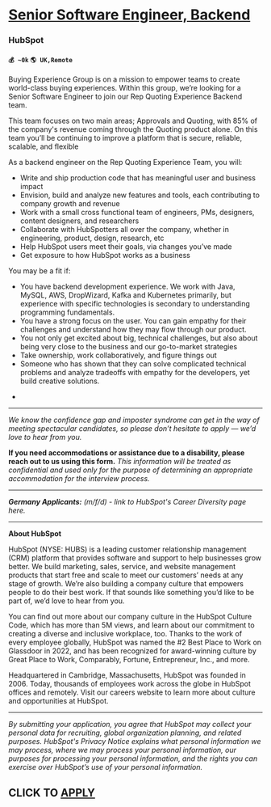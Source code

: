 # [Senior Software Engineer, Backend](https://www.remotewlb.com/apply/senior-software-engineer-backend-59753)  
### HubSpot  
#### `💰 ~0k` `🌎 UK,Remote`  

Buying Experience Group is on a mission to empower teams to create world-class buying experiences. Within this group, we’re looking for a Senior Software Engineer to join our Rep Quoting Experience Backend team.

This team focuses on two main areas; Approvals and Quoting, with 85% of the company's revenue coming through the Quoting product alone. On this team you’ll be continuing to improve a platform that is secure, reliable, scalable, and flexible

As a backend engineer on the Rep Quoting Experience Team, you will:

  * Write and ship production code that has meaningful user and business impact
  * Envision, build and analyze new features and tools, each contributing to company growth and revenue
  * Work with a small cross functional team of engineers, PMs, designers, content designers, and researchers
  * Collaborate with HubSpotters all over the company, whether in engineering, product, design, research, etc
  * Help HubSpot users meet their goals, via changes you’ve made
  * Get exposure to how HubSpot works as a business

You may be a fit if:

  * You have backend development experience. We work with Java, MySQL, AWS, DropWizard, Kafka and Kubernetes primarily, but experience with specific technologies is secondary to understanding programming fundamentals.
  * You have a strong focus on the user. You can gain empathy for their challenges and understand how they may flow through our product.
  * You not only get excited about big, technical challenges, but also about being very close to the business and our go-to-market strategies
  * Take ownership, work collaboratively, and figure things out
  * Someone who has shown that they can solve complicated technical problems and analyze tradeoffs with empathy for the developers, yet build creative solutions.

-

* * *

_We know the_ _confidence gap_ _and_ _imposter syndrome_ _can get in the way of meeting spectacular candidates, so please don’t hesitate to apply — we’d love to hear from you._

**If you need accommodations or assistance due to a disability, please reach out to us using this form.** _This information will be treated as confidential and used only for the purpose of determining an appropriate accommodation for the interview process._

* * *

_**Germany Applicants:** (m/f/d) - link to HubSpot's Career Diversity page here._

* * *

**About HubSpot**

HubSpot (NYSE: HUBS) is a leading customer relationship management (CRM) platform that provides software and support to help businesses grow better. We build marketing, sales, service, and website management products that start free and scale to meet our customers’ needs at any stage of growth. We’re also building a company culture that empowers people to do their best work. If that sounds like something you’d like to be part of, we’d love to hear from you.

You can find out more about our company culture in the HubSpot Culture Code, which has more than 5M views, and learn about our commitment to creating a diverse and inclusive workplace, too. Thanks to the work of every employee globally, HubSpot was named the #2 Best Place to Work on Glassdoor in 2022, and has been recognized for award-winning culture by Great Place to Work, Comparably, Fortune, Entrepreneur, Inc., and more.

Headquartered in Cambridge, Massachusetts, HubSpot was founded in 2006. Today, thousands of employees work across the globe in HubSpot offices and remotely. Visit our careers website to learn more about culture and opportunities at HubSpot.

* * *

_By submitting your application, you agree that HubSpot may collect your personal data for recruiting, global organization planning, and related purposes. HubSpot's_ _Privacy Notice_ _explains what personal information we may process, where we may process your personal information, our purposes for processing your personal information, and the rights you can exercise over HubSpot’s use of your personal information._

  
## CLICK TO [APPLY](https://www.remotewlb.com/apply/senior-software-engineer-backend-59753)

